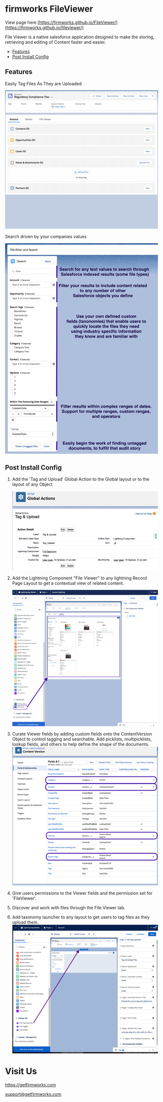 # firmworks FileViewer

View page here [https://firmworks.github.io/FileViewer/](https://firmworks.github.io/fileviewer/)


File Viewer is a native salesforce application designed to make the storing, retrieving and editing of Content faster and easier.

- [Features](#Features)
- [Post Install Config](#Post-Install-Config)

## Features

Easily Tag Files As They are Uploaded

![Easily Tag Files As you upload them](images/tagging_files.gif)

Search driven by your companies values

![Search Features](images/search_features.png)



## Post Install Config

1. Add the 'Tag and Upload' Global Action to the Global layout or to the layout of any Object

    ![global action](images/global_action.png)

1. Add the Lightning Component "File Viewer" to any lightning Record Page Layout to get a contextual view of related content.

    ![page layout](images/page_layout.png)

1. Curate Viewer fields by adding custom fields onto the ContentVersion Object to control tagging and searchable. Add picklists, multipicklists, lookup fields, and others to help define the shape of the documents.
    ![custom fields](images/custom_fields.png)

1. Give users permissions to the Viewer fields and the permission set for 'FileViewer'.

1. Discover and work with files through the File Viewer tab.

1. Add taxonomy launcher to any layout to get users to tag files as they upload them.
    ![File Tag Launcher](images/filetaglauncher.png)

# Visit Us

https://getfirmworks.com

support@getfirmworks.com
